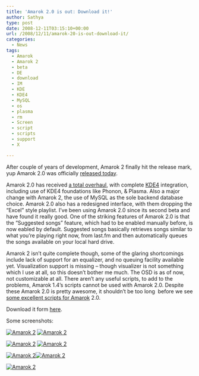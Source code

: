 ```yaml
---
title: 'Amarok 2.0 is out: Download it!'
author: Sathya
type: post
date: 2008-12-11T03:15:10+00:00
url: /2008/12/11/amarok-20-is-out-download-it/
categories:
  - News
tags:
  - Amarok
  - Amarok 2
  - beta
  - DE
  - download
  - IM
  - KDE
  - KDE4
  - MySQL
  - os
  - plasma
  - rm
  - Screen
  - script
  - scripts
  - support
  - X

---
```

After couple of years of development, Amarok 2 finally hit the release mark, yup Amarok 2.0 was officially <a href="https://amarok.kde.org/en/releases/2.0" target="_blank">released today</a>.

Amarok 2.0 has received [a total overhaul][1], with complete <a href="https://sathyasays.com/tag/kde4" target="_blank">KDE4</a> integration, including use of KDE4 foundations like Phonon, & Plasma. Also a major change with Amarok 2, the use of MySQL as the sole backend database choice. Amarok 2.0 also has a redesigned interface, with them dropping the &#8220;Excel&#8221; style playlist. I&#8217;ve been using Amarok 2.0 since its second beta and have found it really good. One of the striking features of Amarok 2.0 is that the &#8220;Suggested songs&#8221; feature, which had to be enabled manually before, is now eabled by default. Suggested songs basically retrieves songs similar to what you&#8217;re playing right now, from last.fm and then automatically queues the songs available on your local hard drive.

<!--more-->

Amarok 2 isn&#8217;t quite complete though, some of the glaring shortcomings include lack of support for an equalizer, and no queuing facility available yet. Visualization support is missing &#8211; though visualizer is not something which I use at all, so this doesn&#8217;t bother me much. The OSD is as of now, not customizable at all. There aren&#8217;t any useful scripts, to add to the problems, Amarok 1.4&#8217;s scripts cannot be used with Amarok 2.0. Despite these Amarok 2.0 is pretty awesome, it shouldn&#8217;t be too long  before we see <a href="https://sathyasays.com/2008/08/03/some-really-cool-and-must-have-amarok-scripts/" target="_blank">some excellent scripts for Amarok</a> 2.0.

Download it form [here][2].

Some screenshots:

<a href="https://www.flickr.com/photos/sathyabhat/3098720159/" target="_blank"><img src="https://farm4.static.flickr.com/3045/3098720159_3a5265b566_m.jpg" alt="Amarok 2" /></a> <a href="https://www.flickr.com/photos/sathyabhat/3098719865/" target="_blank"><img src="https://farm4.static.flickr.com/3241/3098719865_94bffbefcf_m.jpg" alt="Amarok 2" /></a>

<a href="https://www.flickr.com/photos/sathyabhat/3098719657/" target="_blank"><img src="https://farm4.static.flickr.com/3181/3098719657_77c937dd2c_m.jpg" alt="Amarok 2" /></a> [![Amarok 2][3]][4]

[![Amarok 2][5]][6][![Amarok 2][7]][8]

[![Amarok 2][9]][10]

 [1]: https://sathyasays.com/2008/10/14/amarok-20-beta-2-released-and-a-look-at-what-amarok-20-might-bring-in/
 [2]: https://amarok.kde.org/wiki/Download
 [3]: https://farm4.static.flickr.com/3203/3099552870_e3e816c571_m.jpg
 [4]: https://www.flickr.com/photos/sathyabhat/3099552870/
 [5]: https://farm4.static.flickr.com/3245/3098719099_156a9b7e10_m.jpg
 [6]: https://www.flickr.com/photos/sathyabhat/3098719099/
 [7]: https://farm4.static.flickr.com/3163/3099552368_22c7414eaa_m.jpg
 [8]: https://www.flickr.com/photos/sathyabhat/3099552368/
 [9]: https://farm4.static.flickr.com/3002/3098718621_2db14cf6c9_m.jpg
 [10]: https://www.flickr.com/photos/sathyabhat/3098718621/
